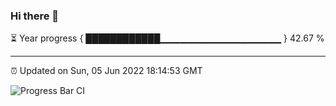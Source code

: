 ### Hi there 👋

⏳ Year progress { ████████████▁▁▁▁▁▁▁▁▁▁▁▁▁▁▁▁▁▁ } 42.67 %

---

⏰ Updated on Sun, 05 Jun 2022 18:14:53 GMT

![Progress Bar CI](https://github.com/liununu/liununu/workflows/Progress%20Bar%20CI/badge.svg)
